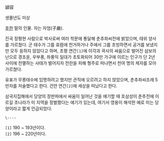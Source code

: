 潁容  

생몰년도 미상  

[후한](%ED%9B%84%ED%95%9C.md) 말의 인물. 자는 자엄(子嚴).

진국 장평현 사람으로 박사로써 여러 학문에 통달해 춘추좌씨전에 밝았으며, 태위 양사를 가르쳤다. 군 태수가 그를 효렴에 천거하거나 주에서
그를 초빙하면서 공거를 보냈지만 모두 응하지 않았다고 하며, 초평 연간`[1]`에 이각과 곽사의 싸움으로 벌어진 삼보의 난으로 경조윤,
우부풍, 좌풍익 일대가 초토화되어 30만 가구에 이르는 인구가 단 2년 사이에 전멸하는 사태가 벌어지자 전란을 피해 형주로 떠나면서 천여
명의 제자를 모아 가르쳤다.

유표가 무릉태수에 임명하려고 했지만 관직에 오르려고 하지 않았으며, 춘추좌씨조례 5만자를 저술했다고 한다. 건안 연간`[2]`에 세상을
떠났다고 한다.

삼국지집해에서 당양의 장판파에서 싸움이 일어난 것을 얘기할 때 호삼성이 춘추전에 이르길 초나라가 미 지역을 정벌했다는 얘기가 있는데, 여기서
영용이 해석한 예로 미는 당양이라고 짧게 언급되었다.  

`\----`

`[1]` 190 ~ 193년이다.  
`[2]` 196 ~ 220년이다.

